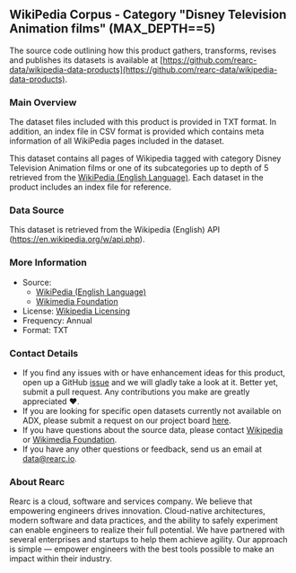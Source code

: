 ## WikiPedia Corpus - Category "Disney Television Animation films" (MAX_DEPTH==5)

The source code outlining how this product gathers, transforms, revises and publishes its datasets is available at [https://github.com/rearc-data/wikipedia-data-products](https://github.com/rearc-data/wikipedia-data-products).

### Main Overview
The dataset files included with this product is provided in TXT format. In addition, an index file in CSV format is provided which contains meta information of all WikiPedia pages included in the dataset. 

This dataset contains all pages of Wikipedia tagged with category Disney Television Animation films or one of its subcategories up to depth of 5 retrieved from the [WikiPedia (English Language)](https://en.wikipedia.org/). Each dataset in the product includes an index file for reference.  

### Data Source
This dataset is retrieved from the Wikipedia (English) API (https://en.wikipedia.org/w/api.php). 

### More Information
- Source: 
  - [WikiPedia (English Language)](https://en.wikipedia.org/)
  - [Wikimedia Foundation](https://foundation.wikimedia.org/wiki/Home)
- License: [Wikipedia Licensing](https://en.wikipedia.org/wiki/Wikipedia:Contact_us/Licensing)
- Frequency: Annual
- Format: TXT

### Contact Details
- If you find any issues with or have enhancement ideas for this product, open up a GitHub [issue](https://github.com/rearc-data/wikipedia-data-products/issues) and we will gladly take a look at it. Better yet, submit a pull request. Any contributions you make are greatly appreciated :heart:.
- If you are looking for specific open datasets currently not available on ADX, please submit a request on our project board [here](https://github.com/orgs/rearc-data/projects/1).
- If you have questions about the source data, please contact [Wikipedia](https://en.wikipedia.org/wiki/Wikipedia:Contact_us) or [Wikimedia Foundation](https://wikimediafoundation.org/about/contact/).
- If you have any other questions or feedback, send us an email at data@rearc.io.

### About Rearc
Rearc is a cloud, software and services company. We believe that empowering engineers drives innovation. Cloud-native architectures, modern software and data practices, and the ability to safely experiment can enable engineers to realize their full potential. We have partnered with several enterprises and startups to help them achieve agility. Our approach is simple — empower engineers with the best tools possible to make an impact within their industry.